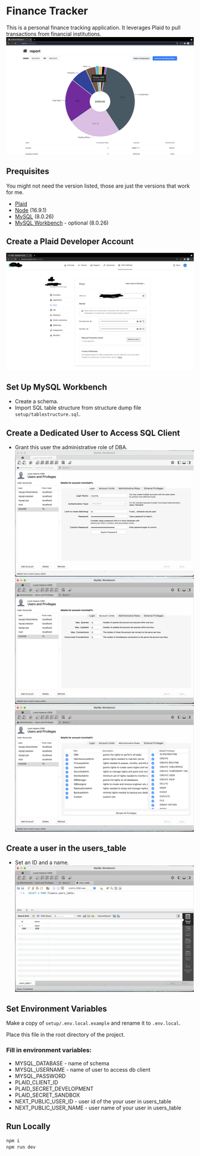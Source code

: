 # Finance Tracker
This is a personal finance tracking application. 
It leverages Plaid to pull transactions from financial institutions.
![](setup/demo.png)

## Prequisites
You might not need the version listed, those are just the versions that work for me.
* [Plaid](https://dashboard.plaid.com/signup) 
* [Node](https://nodejs.org/en/) (16.9.1)
* [MySQL](https://dev.mysql.com/downloads/mysql/) (8.0.26)
* [MySQL Workbench](https://dev.mysql.com/downloads/workbench/) - optional (8.0.26)

## Create a Plaid Developer Account
![](setup/plaid.png)

## Set Up MySQL Workbench
* Create a schema.
* Import SQL table structure from structure dump file `setup/tablestructure.sql`.

## Create a Dedicated User to Access SQL Client
* Grant this user the administrative role of DBA.
![](setup/db_client_user_1.png)
![](setup/db_client_user_2.png)
![](setup/db_client_user_3.png)

## Create a user in the users_table
* Set an ID and a name.
![](setup/users_table.png)

## Set Environment Variables
Make a copy of `setup/.env.local.example` and rename it to `.env.local`.

Place this file in the root directory of the project.
### Fill in environment variables:
* MYSQL_DATABASE - name of schema
* MYSQL_USERNAME - name of user to access db client
* MYSQL_PASSWORD 
* PLAID_CLIENT_ID
* PLAID_SECRET_DEVELOPMENT
* PLAID_SECRET_SANDBOX
* NEXT_PUBLIC_USER_ID - user id of the your user in users_table
* NEXT_PUBLIC_USER_NAME - user name of your user in users_table

## Run Locally
```bash
npm i
npm run dev
```

